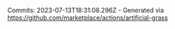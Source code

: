 Commits: 2023-07-13T18:31:08.296Z - Generated via https://github.com/marketplace/actions/artificial-grass
<br>
